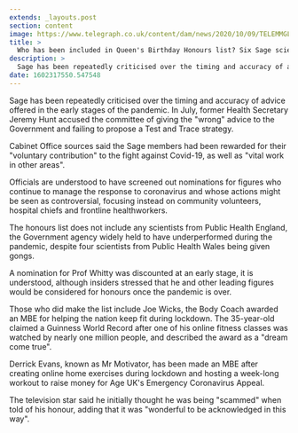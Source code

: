 ```yaml
--- 
extends: _layouts.post 
section: content 
image: https://www.telegraph.co.uk/content/dam/news/2020/10/09/TELEMMGLPICT000241458884_trans_NvBQzQNjv4Bq_EoEYgYZxpK9ejlWvAyXmxM06hozMcaWDVhPGJ9nhDQ.jpeg?impolicy=logo-overlay 
title: > 
  Who has been included in Queen's Birthday Honours list? Six Sage scientists awarded OBEs 
description: > 
  Sage has been repeatedly criticised over the timing and accuracy of advice offered in the early stages of the pandemic.In July, former Health Secretary Jeremy Hunt accused the committee of giving the "wrong" advice to the Government and failing to propose a Test and Trace strategy.Cabinet Office sources said the Sage members had been rewarded for their "voluntary contribution" to the fight against Covid-19, as well as "vital work in other areas".The honours list does not include any scientists from Public Health England, the Government agency widely held to have underperformed during the pandemic, despite four scientists from Public Health Wales being given gongs.Those who did make the list include Joe Wicks, the Body Coach awarded an MBE for helping the nation keep fit during lockdown. 
date: 1602317550.547548 
--- 
```

Sage has been repeatedly criticised over the timing and accuracy of advice offered in the early stages of the pandemic. In July, former Health Secretary Jeremy Hunt accused the committee of giving the "wrong" advice to the Government and failing to propose a Test and Trace strategy.

Cabinet Office sources said the Sage members had been rewarded for their "voluntary contribution" to the fight against Covid-19, as well as "vital work in other areas".

Officials are understood to have screened out nominations for figures who continue to manage the response to coronavirus and whose actions might be seen as controversial, focusing instead on community volunteers, hospital chiefs and frontline healthworkers.

The honours list does not include any scientists from Public Health England, the Government agency widely held to have underperformed during the pandemic, despite four scientists from Public Health Wales being given gongs.

A nomination for Prof Whitty was discounted at an early stage, it is understood, although insiders stressed that he and other leading figures would be considered for honours once the pandemic is over.

Those who did make the list include Joe Wicks, the Body Coach awarded an MBE for helping the nation keep fit during lockdown. The 35-year-old claimed a Guinness World Record after one of his online fitness classes was watched by nearly one million people, and described the award as a "dream come true".

Derrick Evans, known as Mr Motivator, has been made an MBE after creating online home exercises during lockdown and hosting a week-long workout to raise money for Age UK's Emergency Coronavirus Appeal.

The television star said he initially thought he was being "scammed" when told of his honour, adding that it was "wonderful to be acknowledged in this way".